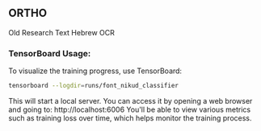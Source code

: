 ## ORTHO

Old Research Text Hebrew OCR

### TensorBoard Usage:

To visualize the training progress, use TensorBoard:

```bash
tensorboard --logdir=runs/font_nikud_classifier
```

This will start a local server. You can access it by opening a web browser and going to: http://localhost:6006
You'll be able to view various metrics such as training loss over time, which helps monitor the training process.
